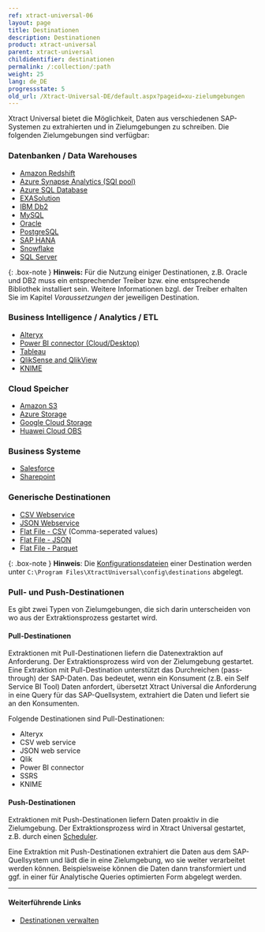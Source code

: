 ```yaml
---
ref: xtract-universal-06
layout: page
title: Destinationen 
description: Destinationen
product: xtract-universal
parent: xtract-universal
childidentifier: destinationen
permalink: /:collection/:path
weight: 25
lang: de_DE
progressstate: 5
old_url: /Xtract-Universal-DE/default.aspx?pageid=xu-zielumgebungen
---
```


Xtract Universal bietet die Möglichkeit, Daten aus verschiedenen SAP-Systemen zu extrahierten und in Zielumgebungen zu schreiben. 
Die folgenden Zielumgebungen sind verfügbar:

### Datenbanken / Data Warehouses

- [Amazon Redshift](./destinationen/redshift) 
- [Azure Synapse Analytics (SQl pool)](./destinationen/azure-synapse-analytics) 
- [Azure SQL Database](./destinationen/microsoft-sql-server) 
- [EXASolution](./destinationen/exasol) 
- [IBM Db2](./destinationen/ibm-db2) 
- [MySQL](./destinationen/mysql) 
- [Oracle](./destinationen/oracle) 
- [PostgreSQL](./destinationen/postgreSQL)
- [SAP HANA](./destinationen/hana) 
- [Snowflake](./destinationen/snowflake)
- [SQL Server](./destinationen/microsoft-sql-server) 

{: .box-note }
**Hinweis:** Für die Nutzung einiger Destinationen, z.B. Oracle und DB2 muss ein entsprechender Treiber bzw. eine entsprechende Bibliothek installiert sein.
Weitere Informationen bzgl. der Treiber erhalten Sie im Kapitel *Voraussetzungen* der jeweiligen Destination.

### Business Intelligence / Analytics / ETL

- [Alteryx](./destinationen/alteryx-de) 
- [Power BI connector (Cloud/Desktop)](./destinationen/Power-BI-Connector) 
- [Tableau](./destinationen/tableau) 
- [QlikSense and QlikView](./destinationen/qlik)  
- [KNIME](./destinationen/knime)

### Cloud Speicher

- [Amazon S3](./destinationen/amazon_aws_s3)
- [Azure Storage](./destinationen/azure-storage) 
- [Google Cloud Storage](./destinationen/google-cloud-storage)
- [Huawei Cloud OBS](./destinationen/huawei)

### Business Systeme

- [Salesforce](./destinationen/salesforce) 
- [Sharepoint](./destinationen/sharepoint) 

### Generische Destinationen

- [CSV Webservice](./destinationen/csv-via-http) 
- [JSON Webservice](./destinationen/json-via-http)  
- [Flat File - CSV](./destinationen/csv-flat-file) (Comma-seperated values)
- [Flat File - JSON](./destinationen/json-flat-file)
- [Flat File - Parquet](./destinationen/parquet)


{: .box-note }
**Hinweis**: Die [Konfigurationsdateien](./einfuehrung/backup-und-migration#konfigurationsdateien) einer Destination werden unter `C:\Program Files\XtractUniversal\config\destinations` abgelegt.

### Pull- und Push-Destinationen

Es gibt zwei Typen von Zielumgebungen, die sich darin unterscheiden von wo aus der Extraktionsprozess gestartet wird. 

#### Pull-Destinationen
Extraktionen mit Pull-Destinationen liefern die Datenextraktion auf Anforderung. Der Extraktionsprozess wird von der Zielumgebung gestartet.
Eine Extraktion mit Pull-Destination unterstützt das Durchreichen (pass-through) der SAP-Daten.
Das bedeutet, wenn ein Konsument (z.B. ein Self Service BI Tool) Daten anfordert, übersetzt Xtract Universal die Anforderung in eine Query für das SAP-Quellsystem, extrahiert die Daten und liefert sie an den Konsumenten.

Folgende Destinationen sind Pull-Destinationen: 
- Alteryx
- CSV web service
- JSON web service
- Qlik
- Power BI connector
- SSRS
- KNIME

#### Push-Destinationen

Extraktionen mit Push-Destinationen liefern Daten proaktiv in die Zielumgebung.
Der Extraktionsprozess wird in Xtract Universal gestartet, z.B. durch einen [Scheduler](./extraktionen-ausfuehren-und-einplanen/call-via-scheduler).<br>

Eine Extraktion mit Push-Destinationen extrahiert die Daten aus dem SAP-Quellsystem und lädt die in eine Zielumgebung, wo sie weiter verarbeitet werden können. 
Beispielsweise können die Daten dann transformiert und ggf. in einer für Analytische Queries optimierten Form abgelegt werden.

******
#### Weiterführende Links
- [Destinationen verwalten](./destinationen/ziele-verwalten)
